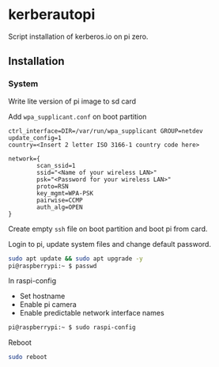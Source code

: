 # kerberautopi

Script installation of kerberos.io on pi zero.

## Installation

### System

Write lite version of pi image to sd card

Add `wpa_supplicant.conf` on boot partition

```nano
ctrl_interface=DIR=/var/run/wpa_supplicant GROUP=netdev
update_config=1
country=<Insert 2 letter ISO 3166-1 country code here>

network={
        scan_ssid=1
        ssid="<Name of your wireless LAN>"
        psk="<Password for your wireless LAN>"
        proto=RSN
        key_mgmt=WPA-PSK
        pairwise=CCMP
        auth_alg=OPEN
}
```

Create empty `ssh` file on boot partition and boot pi from card.

Login to pi, update system files and change default password.

```bash
sudo apt update && sudo apt upgrade -y
pi@raspberrypi:~ $ passwd
```

In raspi-config

* Set hostname 
* Enable pi camera
* Enable predictable network interface names

```bash
pi@raspberrypi:~ $ sudo raspi-config
```

Reboot

```bash
sudo reboot
```
